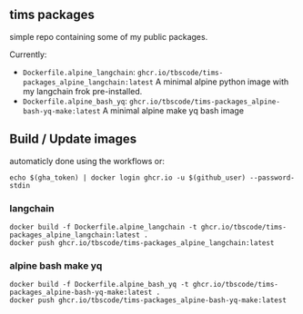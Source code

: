 ## tims packages

simple repo containing some of my public packages.

Currently:

- `Dockerfile.alpine_langchain`: `ghcr.io/tbscode/tims-packages_alpine_langchain:latest` A minimal alpine python image with my langchain frok pre-installed.
- `Dockerfile.alpine_bash_yq`: `ghcr.io/tbscode/tims-packages_alpine-bash-yq-make:latest` A minimal alpine make yq bash image

## Build / Update images

automaticly done using the workflows or:

```
echo $(gha_token) | docker login ghcr.io -u $(github_user) --password-stdin
```

### langchain

```
docker build -f Dockerfile.alpine_langchain -t ghcr.io/tbscode/tims-packages_alpine_langchain:latest .
docker push ghcr.io/tbscode/tims-packages_alpine_langchain:latest
```

### alpine bash make yq

```
docker build -f Dockerfile.alpine_bash_yq -t ghcr.io/tbscode/tims-packages_alpine-bash-yq-make:latest .
docker push ghcr.io/tbscode/tims-packages_alpine-bash-yq-make:latest
```